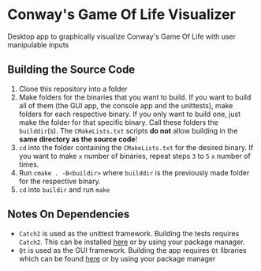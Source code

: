 # Conway's Game Of Life Visualizer
Desktop app to graphically visualize Conway's Game Of Life with user manipulable inputs

## Building the Source Code
1. Clone this repository into a folder
2. Make folders for the binaries that you want to build. If you want to build all of them (the GUI app, the console app and the unittests), make folders for each respective binary. If you only want to build one, just make the folder for that specific binary. Call these folders the `builddir`(s). The `CMakeLists.txt` scripts **do not** allow building in the **same directory as the source code**!
3. `cd` into the folder containing the `CMakeLists.txt` for the desired binary. If you want to make `x` number of binaries, repeat steps `3` to `5` `x` number of times.
4. Run `cmake . -B<buildir>` where `builddir` is the previously made folder for the respective binary.
5. `cd` into `buildir` and run `make`

## Notes On Dependencies
- `Catch2` is used as the unittest framework. Building the tests requires `Catch2`. This can be installed [here](https://github.com/catchorg/Catch2) or by using your package manager.
- `Qt` is used as the GUI framework. Building the app requires `Qt` libraries which can be found [here](https://www.qt.io/download) or by using your package manager